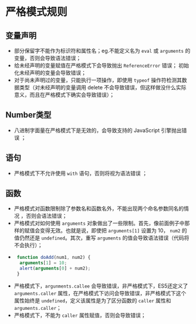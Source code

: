 # 严格模式规则

## 变量声明  <a id="variable"></a>

* 部分保留字不能作为标识符和属性名；eg.不能定义名为 `eval` 或 `arguments` 的变量，否则会导致语法错误； 
* 给未经声明的变量赋值在严格模式下会导致抛出 `ReferenceError` 错误； 初始化未经声明的变量会导致错误；
* 对于尚未声明过的变量，只能执行一项操作，即使用 `typeof` 操作符检测其数据类型（对未经声明的变量调用 delete 不会导致错误，但这样做没什么实际意义，而且在严格模式下确实会导致错误）； 

## Number类型  <a id="number"></a>

* 八进制字面量在严格模式下是无效的，会导致支持的 JavaScript 引擎抛出错误 ； 

## 语句  <a id="statement"></a>

* 严格模式下不允许使用 `with` 语句，否则将视为语法错误 ； 

## 函数  <a id="function"></a>

* 严格模式对函数限制除了参数名和函数名外，不能出现两个命名参数同名的情况 ，否则会语法错误； 
* 严格模式对如何使用 `arguments` 对象做出了一些限制。首先，像前面例子中那样的赋值会变得无效。也就是说，即使把 `arguments[1]` 设置为 10， `num2` 的值仍然还是 `undefined`。其次，重写 `arguments` 的值会导致语法错误（代码将不会执行）；
* ```javascript
   function doAdd(num1, num2) {
    arguments[1] = 10;
    alert(arguments[0] + num2);
   }
  ```
* 严格模式下，`argunments.callee` 会导致错误，非严格模式下，ES5还定义了 `arguments.caller` 属性，在严格模式下访问会导致错误，非严格模式下这个属性始终是 `undefined`，定义该属性是为了区分函数的 `caller` 属性和 `arguments.caller`；
* 严格模式下，不能为 `caller` 属性赋值，否则会导致错误； 


